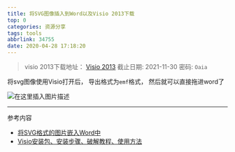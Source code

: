 ```yaml
---
title: 将SVG图像插入到Word以及Visio 2013下载
top: 0
categories: 资源分享
tags: tools
abbrlink: 34755
date: 2020-04-28 17:18:20
---
```


>visio 2013下载地址： [Visio 2013](http://pan.iflytek.com:80/link/D8A03733930CE25A17ABF511EB957B10)
>截止日期: 2021-11-30
>密码: `Oaia`

将svg图像使用Visio打开后， 导出格式为`emf`格式， 然后就可以直接拖进word了

![在这里插入图片描述](https://img-blog.csdnimg.cn/20200428165312812.png?x-oss-process=image/watermark,type_ZmFuZ3poZW5naGVpdGk,shadow_10,text_aHR0cHM6Ly9ibG9nLmNzZG4ubmV0L3FxXzM2ODUyNzgw,size_16,color_FFFFFF,t_70)

---
参考内容

- [将SVG格式的图片嵌入Word中](https://www.jianshu.com/p/14334792c6ef)
- [Visio安装包、安装步骤、破解教程、使用方法](https://blog.csdn.net/Fly964747264/article/details/78994411)
